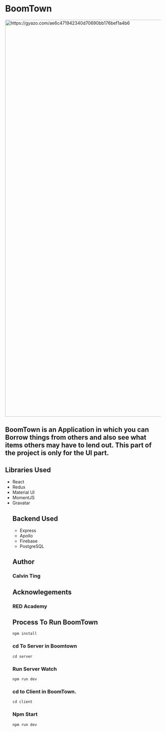<h1>BoomTown</h1>
<img src="https://i.gyazo.com/ae6c471942340d70690bb176bef1a4b6.jpg" alt="https://gyazo.com/ae6c471942340d70690bb176bef1a4b6" width="1280"/>

<h2>BoomTown is an Application in which you can Borrow things from others and also see what items
others may have to lend out. This part of the project is only for the UI part.</h2>

<h2>Libraries Used</h2>
<ul>
<li>React</li>
<li>Redux</li>
<li>Material UI</li>
<li>MomentJS</li>
<li>Gravatar</li>

<h2>Backend Used </h2>
<ul>
<li>Express</li>
<li>Apollo</li>
<li>Firebase</li>
<li>PostgreSQL</li>
</ul>

<h2>Author</h2>
<h3>Calvin Ting</h3>

<h2>Acknowlegements</h2>
<h3>RED Academy </h3>

<h2>Process To Run BoomTown</h2>

`npm install`

<h3>cd To Server in Boomtown </h3>

`cd server`

<h3>Run Server Watch</h3>

`npm run dev`

<h3>cd to Client in BoomTown.</h3>

`cd client`

<h3>Npm Start</h3>

`npm run dev`
